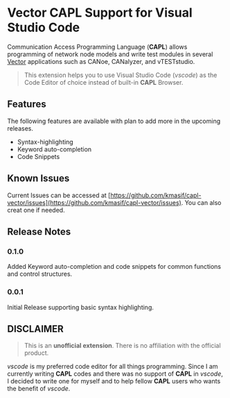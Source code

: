 # Vector CAPL Support for Visual Studio Code

Communication Access Programming Language (**CAPL**) allows programming of network node models and write test modules in several [Vector](https://vector.com) applications such as CANoe, CANalyzer, and vTESTstudio.

>This extension helps you to use Visual Studio Code (*vscode*) as the Code Editor of choice instead of built-in **CAPL** Browser.

## Features

The following features are available with plan to add more in the upcoming releases.

* Syntax-highlighting
* Keyword auto-completion
* Code Snippets

## Known Issues

Current Issues can be accessed at  [https://github.com/kmasif/capl-vector/issues](https://github.com/kmasif/capl-vector/issues). You can also creat one if needed.

## Release Notes

### 0.1.0

Added Keyword auto-completion and code snippets for common functions and control structures.

### 0.0.1

Initial Release supporting basic syntax highlighting.

## DISCLAIMER

>This is an **unofficial extension**. There is no affiliation with the official product.

*vscode* is my preferred code editor for all things programming. Since I am currently writing **CAPL** codes and there was no support of **CAPL** in *vscode*, I decided to write one for myself and to help fellow **CAPL** users who wants the benefit of *vscode*.